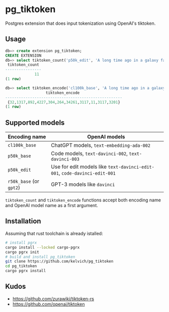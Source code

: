 # pg_tiktoken

Postgres extension that does input tokenization using OpenAI's tiktoken.

## Usage

```sql
db=> create extension pg_tiktoken;
CREATE EXTENSION
db=> select tiktoken_count('p50k_edit', 'A long time ago in a galaxy far, far away');
 tiktoken_count
----------------
             11
(1 row)

db=> select tiktoken_encode('cl100k_base', 'A long time ago in a galaxy far, far away');
                  tiktoken_encode
----------------------------------------------------
 {32,1317,892,4227,304,264,34261,3117,11,3117,3201}
(1 row)
```

## Supported models


| Encoding name           | OpenAI models                                       |
|-------------------------|-----------------------------------------------------|
| `cl100k_base`           | ChatGPT models, `text-embedding-ada-002`            |
| `p50k_base`             | Code models, `text-davinci-002`, `text-davinci-003` |
| `p50k_edit`             | Use for edit models like `text-davinci-edit-001`, `code-davinci-edit-001` |
| `r50k_base` (or `gpt2`) | GPT-3 models like `davinci`                         |

`tiktoken_count` and `tiktoken_encode` functions accept both encoding name and OpenAI model name as a first argument.


## Installation

Assuming that rust toolchain is already istalled:

```sh
# install pgrx
cargo install --locked cargo-pgrx
cargo pgrx init
# build and install pg_tiktoken
git clone https://github.com/kelvich/pg_tiktoken
cd pg_tiktoken
cargo pgrx install
```

## Kudos

- https://github.com/zurawiki/tiktoken-rs
- https://github.com/openai/tiktoken
